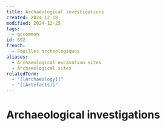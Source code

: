 ```yaml
---
title: Archaeological investigations
created: 2024-12-18
modified: 2024-12-25
tags:
  - gccommon
id: 692
french:
  - Fouilles archeologiques
aliases:
  - Archaeological excavation sites
  - Archaeological sites
relatedTerm:
  - "[[Archaeology]]"
  - "[[Artefacts]]"
---
```

# Archaeological investigations
